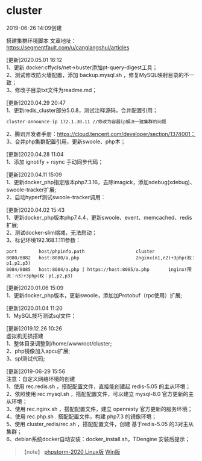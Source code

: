 # cluster
2019-06-26 14:09创建  
  
搭建集群环境脚本
文章地址：https://segmentfault.com/u/canglangshui/articles 


[更新]2020.05.01 16:12  
1、更新 docker:cffycls/net->buster添加pt-query-digest工具；  
2、测试修改防火墙配置，添加 backup.mysql.sh ，修复MySQL映射目录的不一致；  
3、修改子目录txt文件为readme.md；  

[更新]2020.04.29 20:47  
1、更新redis_cluster部分5.0.8，测试注释源码，合并配置引用；
```markdown
cluster-announce-ip 172.1.30.11 //修改为容器ip解决一建集群的问题
```
2、腾讯开发者手册：https://cloud.tencent.com/developer/section/1374001；  
3、合并php集群配置引用，更新swoole、php本；

[更新]2020.04.28 11:04  
1、添加 ignotify + rsync 手动同步代码；

[更新]2020.04.11 15:09  
1、更新docker_php指定版本php7.3.16，去除imagick，添加sdebug(xdebug)、swoole-tracker扩展;  
2、启动hyperf测试swoole-tracker调用：  

[更新]2020.04.02 15:43  
1、更新docker_php版本php7.4.4，更新swoole、event、memcached、redis扩展;  
2、测试docker-slim缩减，无法启动；  
3、标记环境192.168.1.111参数：  

```
port       	host/phpinfo.path 					cluster
8080/8082 	host:8080/a.php 					2nginx(n1,n2)+3php(权：p1,p2,p3)
8084/8085 	host:8084/a.php | https://host:8085/a.php 		1nginx(限流：n3)+3php(权：p1,p2,p3)
```

[更新]2020.01.06 15:09  
1、更新docker_php版本，更新swoole，添加加Protobuf（rpc使用）扩展;

[更新]2020.01.04 11:20  
1、MySQL技巧测试sql文件；  

[更新]2019.12.26 10:26  
虚拟机无损搭建  
1、整体目录调整到/home/wwwroot/cluster;  
2、php镜像加入apcu扩展;  
3、spl测试代码;   

[更新]2019-06-29 15:56  
注意：自定义网络环境的创建  
1、使用 rec.redis.sh ，搭配配置文件，直接能创建起 redis-5.05 的主从环境；  
2、依照使用 rec.mysql.sh ，搭配配置文件，可以建立 mysql-8.0 官方更新的主从环境；  
3、使用 rec.nginx.sh ，搭配配置文件，建立 openresty 官方更新的服务环境；  
4、使用 rec.php.sh . 搭配配置文件，构建 php7.3 的镜像环境；  
5、使用 cluster_redis/rec.sh ，搭配配置文件，创建 基于redis-5.05 的3对主从集群；  
6、debian系统docker自动安装：docker_install.sh，TDengine 安装后提示； 

>【note】
[phpstorm-2020 Linux版](https://download.jetbrains.com/webide/PhpStorm-2020.1.1.tar.gz)
[Win版](https://download.jetbrains.8686c.com/webide/PhpStorm-2020.1.1.exe)

